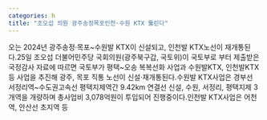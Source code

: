 ```yaml
---
categories: h
title: "조오섭 의원 광주송정목포인천·수원 KTX 뚫린다"
---
```

오는 2024년 광주송정·목포~수원발 KTX이 신설되고, 인천발 KTX노선이 재개통된다.25일 조오섭 더불어민주당 국회의원(광주북구갑, 국토위)이 국토부로 부터 제출받은 국정감사 자료에 따르면 국토부가 평택~오송 복복선화 사업과 수원발KTX, 인천발KTX 등 사업을 추진해 광주, 목포 직통 노선이 신설·재개통된다.수원발 KTX사업은 경부선 서정리역~수도권고속선 평택지제역간 9.42km 연결선 신설, 수원, 서정리, 평택지제 3개역을 개량하며 총사업비 3,078억원이 투입되어 진행중이다.인천발 KTX사업은 어천역, 안산선 초지역 등